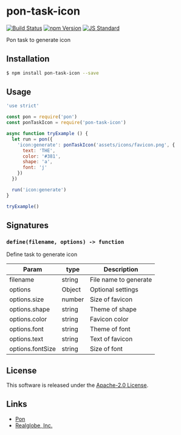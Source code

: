 pon-task-icon
==========

<!---
This file is generated by ape-tmpl. Do not update manually.
--->

<!-- Badge Start -->
<a name="badges"></a>

[![Build Status][bd_travis_shield_url]][bd_travis_url]
[![npm Version][bd_npm_shield_url]][bd_npm_url]
[![JS Standard][bd_standard_shield_url]][bd_standard_url]

[bd_repo_url]: https://github.com/realglobe-Inc/pon-task-icon
[bd_travis_url]: http://travis-ci.org/realglobe-Inc/pon-task-icon
[bd_travis_shield_url]: http://img.shields.io/travis/realglobe-Inc/pon-task-icon.svg?style=flat
[bd_travis_com_url]: http://travis-ci.com/realglobe-Inc/pon-task-icon
[bd_travis_com_shield_url]: https://api.travis-ci.com/realglobe-Inc/pon-task-icon.svg?token=
[bd_license_url]: https://github.com/realglobe-Inc/pon-task-icon/blob/master/LICENSE
[bd_codeclimate_url]: http://codeclimate.com/github/realglobe-Inc/pon-task-icon
[bd_codeclimate_shield_url]: http://img.shields.io/codeclimate/github/realglobe-Inc/pon-task-icon.svg?style=flat
[bd_codeclimate_coverage_shield_url]: http://img.shields.io/codeclimate/coverage/github/realglobe-Inc/pon-task-icon.svg?style=flat
[bd_gemnasium_url]: https://gemnasium.com/realglobe-Inc/pon-task-icon
[bd_gemnasium_shield_url]: https://gemnasium.com/realglobe-Inc/pon-task-icon.svg
[bd_npm_url]: http://www.npmjs.org/package/pon-task-icon
[bd_npm_shield_url]: http://img.shields.io/npm/v/pon-task-icon.svg?style=flat
[bd_standard_url]: http://standardjs.com/
[bd_standard_shield_url]: https://img.shields.io/badge/code%20style-standard-brightgreen.svg

<!-- Badge End -->


<!-- Description Start -->
<a name="description"></a>

Pon task to generate icon

<!-- Description End -->


<!-- Overview Start -->
<a name="overview"></a>



<!-- Overview End -->


<!-- Sections Start -->
<a name="sections"></a>

<!-- Section from "doc/guides/01.Installation.md.hbs" Start -->

<a name="section-doc-guides-01-installation-md"></a>

Installation
-----

```bash
$ npm install pon-task-icon --save
```


<!-- Section from "doc/guides/01.Installation.md.hbs" End -->

<!-- Section from "doc/guides/02.Usage.md.hbs" Start -->

<a name="section-doc-guides-02-usage-md"></a>

Usage
---------

```javascript
'use strict'

const pon = require('pon')
const ponTaskIcon = require('pon-task-icon')

async function tryExample () {
  let run = pon({
    'icon:generate': ponTaskIcon('assets/icons/favicon.png', {
      text: 'THE',
      color: '#381',
      shape: 'a',
      font: 'j'
    })
  })

  run('icon:generate')
}

tryExample()

```


<!-- Section from "doc/guides/02.Usage.md.hbs" End -->

<!-- Section from "doc/guides/03.Signature.md.hbs" Start -->

<a name="section-doc-guides-03-signature-md"></a>

Signatures
---------


### `define(filename, options) -> function`

Define task to generate icon

| Param | type | Description |
| ---- | --- | ----------- |
| filename | string |  File name to generate |
| options | Object |  Optional settings |
| options.size | number |  Size of favicon |
| options.shape | string |  Theme of shape |
| options.color | string |  Favicon color |
| options.font | string |  Theme of font |
| options.text | string |  Text of favicon |
| options.fontSize | string |  Size of font |



<!-- Section from "doc/guides/03.Signature.md.hbs" End -->


<!-- Sections Start -->


<!-- LICENSE Start -->
<a name="license"></a>

License
-------
This software is released under the [Apache-2.0 License](https://github.com/realglobe-Inc/pon-task-icon/blob/master/LICENSE).

<!-- LICENSE End -->


<!-- Links Start -->
<a name="links"></a>

Links
------

+ [Pon][pon_url]
+ [Realglobe, Inc.][realglobe,_inc__url]

[pon_url]: https://github.com/realglobe-Inc/pon
[realglobe,_inc__url]: http://realglobe.jp

<!-- Links End -->
